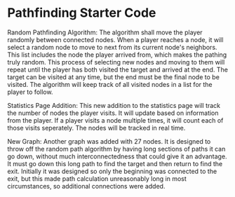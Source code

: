 # Pathfinding Starter Code

Random Pathfinding Algorithm:
    The algorithm shall move the player randomly between connected nodes. When a player reaches a node, it will select a random node to move to next from its current node's neighbors. This list includes the node the player arrived from, which makes the pathing truly random. This process of selecting new nodes and moving to them will repeat until the player has both visited the target and arrived at the end. The target can be visited at any time, but the end must be the final node to be visited. The algorithm will keep track of all visited nodes in a list for the player to follow.

Statistics Page Addition:
    This new addition to the statistics page will track the number of nodes the player visits. It will update based on information from the player. If a player visits a node multiple times, it will count each of those visits seperately. The nodes will be tracked in real time.

New Graph:
    Another graph was added with 27 nodes. It is designed to throw off the random path algorithm by having long sections of paths it can go down, without much interconnectedness that could give it an advantage. It must go down this long path to find the target and then return to find the exit. Initially it was designed so only the beginning was connected to the exit, but this made path calculation unreasonably long in most circumstances, so additional connections were added.